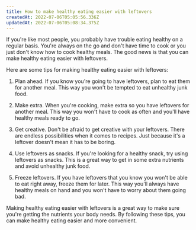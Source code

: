 ```yaml
---
title: How to make healthy eating easier with leftovers
createdAt: 2022-07-06T05:05:56.336Z
updatedAt: 2022-07-06T05:08:34.375Z
---
```


If you're like most people, you probably have trouble eating healthy on a regular basis. You're always on the go and don't have time to cook or you just don't know how to cook healthy meals. The good news is that you can make healthy eating easier with leftovers.

Here are some tips for making healthy eating easier with leftovers:

1. Plan ahead. If you know you're going to have leftovers, plan to eat them for another meal. This way you won't be tempted to eat unhealthy junk food.

2. Make extra. When you're cooking, make extra so you have leftovers for another meal. This way you won't have to cook as often and you'll have healthy meals ready to go.

3. Get creative. Don't be afraid to get creative with your leftovers. There are endless possibilities when it comes to recipes. Just because it's a leftover doesn't mean it has to be boring.

4. Use leftovers as snacks. If you're looking for a healthy snack, try using leftovers as snacks. This is a great way to get in some extra nutrients and avoid unhealthy junk food.

5. Freeze leftovers. If you have leftovers that you know you won't be able to eat right away, freeze them for later. This way you'll always have healthy meals on hand and you won't have to worry about them going bad.

Making healthy eating easier with leftovers is a great way to make sure you're getting the nutrients your body needs. By following these tips, you can make healthy eating easier and more convenient.
